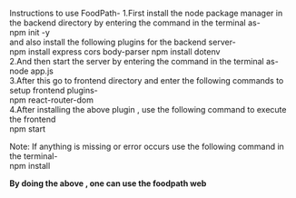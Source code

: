 Instructions to use FoodPath-
1.First install the node package manager  in the backend directory by entering the command in the terminal as-
<br>
  npm init -y
<br>
and also install the following plugins for the backend server-
<br>
  npm install express cors body-parser
  npm install dotenv
<br>
2.And then start the server by entering the command in the terminal as-
<br>
  node app.js
<br>
3.After this go to frontend directory and enter the following commands to setup frontend plugins-
<br>
  npm react-router-dom
<br>
4.After installing the above plugin , use the following command to execute the frontend
<br>
  npm start
<br>

Note: If anything is missing or error occurs use the following command in the terminal-
<br>
  npm install <missing-components>
<br>


**By doing the above , one can use the foodpath web**

